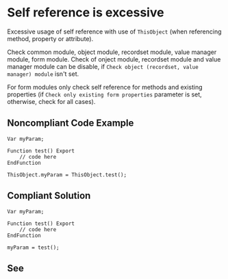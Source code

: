 # Self reference is excessive

Excessive usage of self reference with use of `ThisObject` (when referencing method, property or attribute).

Check common module, object module, recordset module, value manager module, form module.
Check of onject module, recordset module and value manager module can be disable, if
`Check object (recordset, value manager) module` isn't set.

For form modules only check self reference for methods and existing properties
(if `Check only existing form properties` parameter is set, otherwise, check for all cases).

## Noncompliant Code Example

```bsl
Var myParam;

Function test() Export
	// code here
EndFunction

ThisObject.myParam = ThisObject.test();
```

## Compliant Solution

```bsl
Var myParam;

Function test() Export
    // code here
EndFunction

myParam = test();
```

## See


